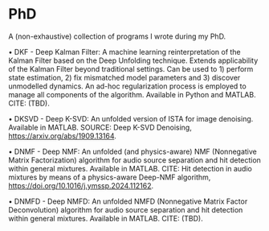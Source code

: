 # PhD

A (non-exhaustive) collection of programs I wrote during my PhD.

• DKF - Deep Kalman Filter: A machine learning reinterpretation of the Kalman Filter based on the Deep Unfolding technique. Extends applicability of the Kalman Filter beyond traditional settings. Can be used to 1) perform state estimation, 2) fix mismatched model parameters and 3) discover unmodelled dynamics. An ad-hoc regularization process is employed to manage all components of the algorithm. Available in Python and MATLAB. CITE: (TBD).

• DKSVD - Deep K-SVD: An unfolded version of ISTA for image denoising. Available in MATLAB. SOURCE: Deep K-SVD Denoising, https://arxiv.org/abs/1909.13164.

• DNMF - Deep NMF: An unfolded (and physics-aware) NMF (Nonnegative Matrix Factorization) algorithm for audio source separation and hit detection within general mixtures. Available in MATLAB. CITE: Hit detection in audio mixtures by means of a physics-aware Deep-NMF algorithm, https://doi.org/10.1016/j.ymssp.2024.112162.

• DNMFD - Deep NMFD: An unfolded NMFD (Nonnegative Matrix Factor Deconvolution) algorithm for audio source separation and hit detection within general mixtures. Available in MATLAB. CITE: (TBD).
